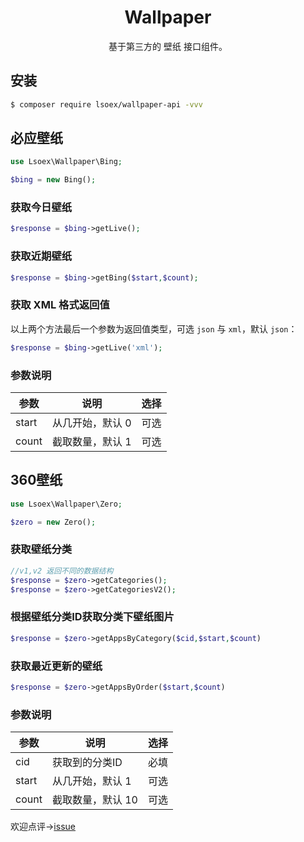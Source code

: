 <h1 align="center">Wallpaper</h1>

<p align="center">基于第三方的 壁纸 接口组件。</p>

## 安装

```sh
$ composer require lsoex/wallpaper-api -vvv
```

## 必应壁纸

```php
use Lsoex\Wallpaper\Bing;

$bing = new Bing();
```

### 获取今日壁纸

```php
$response = $bing->getLive();
```

### 获取近期壁纸

```php
$response = $bing->getBing($start,$count);
```

### 获取 XML 格式返回值

以上两个方法最后一个参数为返回值类型，可选 `json` 与 `xml`，默认 `json`：

```php
$response = $bing->getLive('xml');
```

### 参数说明

| 参数 | 说明 | 选择 |
|----|-----|------|
|start| 从几开始，默认 0 | 可选 |
|count| 截取数量，默认 1 | 可选 |

## 360壁纸
```php 
use Lsoex\Wallpaper\Zero;

$zero = new Zero();
```
### 获取壁纸分类
```php 
//v1,v2 返回不同的数据结构
$response = $zero->getCategories();
$response = $zero->getCategoriesV2();
```

### 根据壁纸分类ID获取分类下壁纸图片
```php 
$response = $zero->getAppsByCategory($cid,$start,$count)
```

### 获取最近更新的壁纸
```php 
$response = $zero->getAppsByOrder($start,$count)
```

### 参数说明
| 参数 | 说明 | 选择 |
|----|-----|------|
|cid| 获取到的分类ID | 必填 |
|start| 从几开始，默认 1 | 可选 |
|count| 截取数量，默认 10 | 可选 |

欢迎点评→[issue](https://github.com/lsoex/wallpaper-api/issues)
